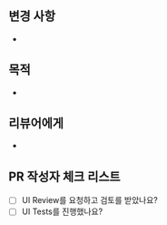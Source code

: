 <!-- PR에 대해 알아야 하는 내용은 위키의 컨벤션을 확인해 주세요. 
위키 - https://github.com/DaleStudy/daleui/wiki/Conventions -->

## 변경 사항

<!-- 무엇을 변경했나요? (예: 새 컴포넌트 추가, 디자인 수정, 문서 업데이트) -->

-

## 목적

<!-- 왜 이 변경이 필요한가요? (예: 접근성 개선, 사용자 경험 향상) -->

-

## 리뷰어에게

<!-- 특별히 확인해 주셨으면 하는 부분이 있나요? (예: 호버 상태, 모바일 뷰포트) -->

-

## PR 작성자 체크 리스트

- [ ] UI Review를 요청하고 검토를 받았나요?
- [ ] UI Tests를 진행했나요?

<!-- UI Review 및 UI Tests에 대한 내용은 상단 컨벤션 문서의 '7. PR리뷰 및 병합' 내용을 참고해 주세요. -->